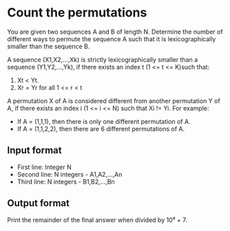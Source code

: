 # Count the permutations

You are given two sequences A and B of length N. Determine the number of different ways to permute the sequence A such that it is lexicographically smaller than the sequence B.

A sequence (X1,X2,...,Xk) is strictly lexicographically smaller than a sequence (Y1,Y2,...,Yk), if there exists an index t (1 <= t <= K)such that:

1. Xt < Yt.
2. Xr = Yr for all 1 <= r < t

A permutation X of A is considered different from another permutation Y of A, if there exists an index i (1 <= i <= N) such that Xi != Yi. For example:

- If A = (1,1,1), then there is only one different permutation of A.
- If A = (1,1,2,2), then there are 6 different permutations of A.

## Input format

- First line: Integer N
- Second line: N integers - A1,A2,...,An
- Third line: N integers - B1,B2,...,Bn

## Output format

Print the remainder of the final answer when divided by 10⁹ + 7.
